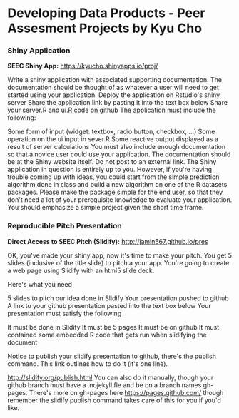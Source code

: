 Developing Data Products - Peer Assesment Projects
by Kyu Cho
======================

### Shiny Application

**SEEC Shiny App:** https://kyucho.shinyapps.io/proj/

Write a shiny application with associated supporting documentation. The documentation should be thought of as whatever a user will need to get started using your application.
Deploy the application on Rstudio's shiny server
Share the application link by pasting it into the text box below
Share your server.R and ui.R code on github
The application must include the following:

Some form of input (widget: textbox, radio button, checkbox, ...)
Some operation on the ui input in sever.R
Some reactive output displayed as a result of server calculations
You must also include enough documentation so that a novice user could use your application.
The documentation should be at the Shiny website itself. Do not post to an external link.
The Shiny application in question is entirely up to you. However, if you're having trouble coming up with ideas, you could start from the simple prediction algorithm done in class and build a new algorithm on one of the R datasets packages. Please make the package simple for the end user, so that they don't need a lot of your prerequisite knowledge to evaluate your application. You should emphasize a simple project given the short time frame.  

### Reproducible Pitch Presentation
**Direct Access to SEEC Pitch (Slidify):** http://jamin567.github.io/pres

OK, you've made your shiny app, now it's time to make your pitch. You get 5 slides (inclusive of the title slide)  to pitch a your app. You're going to create a web page using Slidify with an html5 slide deck.

Here's what you need

5 slides to pitch our idea done in Slidify
Your presentation pushed to github
A link to your github presentation pasted into the text box below
Your presentation must satisfy the following

It must be done in Slidify
It must be 5 pages
It must be on github
It must contained some embedded R code that gets run when slidifying the document

Notice to publish your slidify presentation to github, there's the publish command. This link outlines how to do it (it's one line). 

http://slidify.org/publish.html
You can also do it manually, though your github branch must have a .nojekyll fle and be on a branch names gh-pages. There's more on gh-pages here https://pages.github.com/ though remember the slidify publish command takes care of this for you if you'd like.